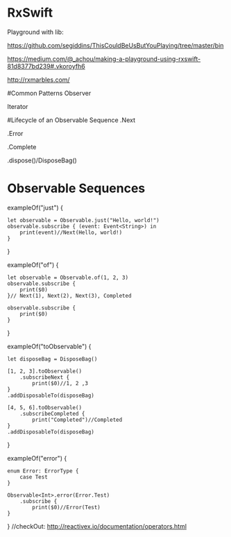 # RxSwift
Playground with lib:

https://github.com/segiddins/ThisCouldBeUsButYouPlaying/tree/master/bin

https://medium.com/@_achou/making-a-playground-using-rxswift-81d8377bd239#.vkoroyfh6

http://rxmarbles.com/

#Common Patterns
Observer

Iterator

#Lifecycle of an Observable Sequence
.Next

.Error

.Complete

.dispose()/DisposeBag()

# Observable Sequences
exampleOf("just") {

    let observable = Observable.just("Hello, world!")
    observable.subscribe { (event: Event<String>) in
        print(event)//Next(Hello, world!)
    }
}

exampleOf("of") {

    let observable = Observable.of(1, 2, 3)
    observable.subscribe {
        print($0)
    }// Next(1), Next(2), Next(3), Completed
    
    observable.subscribe {
        print($0)
    }

}

exampleOf("toObservable") {

    let disposeBag = DisposeBag()
    
    [1, 2, 3].toObservable()
        .subscribeNext {
            print($0)//1, 2 ,3
    }
    .addDisposableTo(disposeBag)
    
    [4, 5, 6].toObservable()
        .subscribeCompleted {
            print("Completed")//Completed
    }
    .addDisposableTo(disposeBag)
}

exampleOf("error") {

    enum Error: ErrorType {
        case Test
    }
    
    Observable<Int>.error(Error.Test)
        .subscribe {
            print($0)//Error(Test)
    }
}
//checkOut: http://reactivex.io/documentation/operators.html

